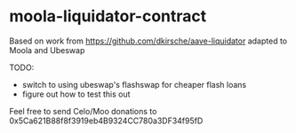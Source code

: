 # moola-liquidator-contract

Based on work from https://github.com/dkirsche/aave-liquidator adapted to Moola and Ubeswap

TODO:
- switch to using ubeswap's flashswap for cheaper flash loans
- figure out how to test this out

Feel free to send Celo/Moo donations to 0x5Ca621B88f8f3919eb4B9324CC780a3DF34f95fD
